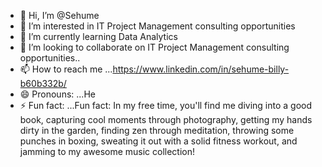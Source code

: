 - 👋 Hi, I’m @Sehume
- 👀 I’m interested in IT Project Management consulting opportunities
- 🌱 I’m currently learning Data Analytics
- 💞️ I’m looking to collaborate on  IT Project Management consulting opportunities..
- 📫 How to reach me  ...https://www.linkedin.com/in/sehume-billy-b60b332b/
- 😄 Pronouns: ...He
- ⚡ Fun fact: ...Fun fact: In my free time, you'll find me diving into a good book, capturing cool moments through photography, getting my hands dirty in the garden, finding zen through meditation, throwing some punches in boxing, sweating it out with a solid fitness workout, and jamming to my awesome music collection!

<!---
Sehum/Sehum is a ✨ special ✨ repository because its `README.md` (this file) appears on your GitHub profile.
You can click the Preview link to take a look at your changes.
--->
